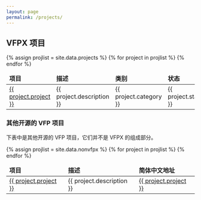 ```yaml
---
layout: page
permalink: /projects/
---
```


## VFPX 项目

<table>
<thead>
<tr>
<td><strong>项目</strong></td>
<td><strong>描述</strong></td>
<td><strong>类别</strong></td>
<td><strong>状态</strong></td>
</tr>
</thead>
<tbody>
{% assign projlist = site.data.projects %}
{% for project in projlist %}
<tr>
	<td><a target="_blank" href="{{ project.url }}">{{ project.project }}</a></td>
	<td>{{ project.description }}</td>
	<td>{{ project.category }}</td>
	<td>{{ project.state }}</td>
</tr>
{% endfor %}
</tbody>
</table>

### 其他开源的 VFP 项目

下表中是其他开源的 VFP 项目，它们并不是 VFPX 的组成部分。

<table>
<thead>
<tr>
<td><strong>项目</strong></td>
<td><strong>描述</strong></td>
<td><strong>简体中文地址</strong></td>
</tr>
</thead>
<tbody>
{% assign projlist = site.data.nonvfpx %}
{% for project in projlist %}
<tr>
	<td><a target="_blank" href="{{ project.url }}">{{ project.project }}</a></td>
	<td>{{ project.description }}</td>
	<td><a target="_blank" href="{{ project.url2 }}">{{ project.project }}</td>
</tr>
{% endfor %}
</tbody>
</table>
